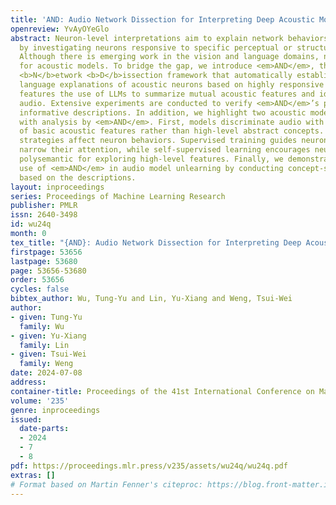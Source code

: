 ```yaml
---
title: 'AND: Audio Network Dissection for Interpreting Deep Acoustic Models'
openreview: YvAyOYeGlo
abstract: Neuron-level interpretations aim to explain network behaviors and properties
  by investigating neurons responsive to specific perceptual or structural input patterns.
  Although there is emerging work in the vision and language domains, none is explored
  for acoustic models. To bridge the gap, we introduce <em>AND</em>, the first <b>A</b>udio
  <b>N</b>etwork <b>D</b>issection framework that automatically establishes natural
  language explanations of acoustic neurons based on highly responsive audio. <em>AND</em>
  features the use of LLMs to summarize mutual acoustic features and identities among
  audio. Extensive experiments are conducted to verify <em>AND</em>’s precise and
  informative descriptions. In addition, we highlight two acoustic model behaviors
  with analysis by <em>AND</em>. First, models discriminate audio with a combination
  of basic acoustic features rather than high-level abstract concepts. Second, training
  strategies affect neuron behaviors. Supervised training guides neurons to gradually
  narrow their attention, while self-supervised learning encourages neurons to be
  polysemantic for exploring high-level features. Finally, we demonstrate a potential
  use of <em>AND</em> in audio model unlearning by conducting concept-specific pruning
  based on the descriptions.
layout: inproceedings
series: Proceedings of Machine Learning Research
publisher: PMLR
issn: 2640-3498
id: wu24q
month: 0
tex_title: "{AND}: Audio Network Dissection for Interpreting Deep Acoustic Models"
firstpage: 53656
lastpage: 53680
page: 53656-53680
order: 53656
cycles: false
bibtex_author: Wu, Tung-Yu and Lin, Yu-Xiang and Weng, Tsui-Wei
author:
- given: Tung-Yu
  family: Wu
- given: Yu-Xiang
  family: Lin
- given: Tsui-Wei
  family: Weng
date: 2024-07-08
address:
container-title: Proceedings of the 41st International Conference on Machine Learning
volume: '235'
genre: inproceedings
issued:
  date-parts:
  - 2024
  - 7
  - 8
pdf: https://proceedings.mlr.press/v235/assets/wu24q/wu24q.pdf
extras: []
# Format based on Martin Fenner's citeproc: https://blog.front-matter.io/posts/citeproc-yaml-for-bibliographies/
---
```

